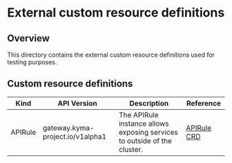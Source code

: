 # External custom resource definitions

## Overview

This directory contains the external custom resource definitions used for testing purposes.

## Custom resource definitions

| Kind | API Version | Description | Reference |
| --------| -------------------------------- |------------------------------------------------------------------------- | --------- |
| APIRule | gateway.kyma-project.io/v1alpha1 | The APIRule instance allows exposing services to outside of the cluster. | [APIRule CRD](../../../../../installation/resources/crds/api-gateway/apirules.gateway.crd.yaml) |
